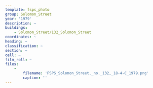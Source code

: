 ```yaml
---
template: fsps_photo
group: Solomon_Street
year: '1979'
description: ~
buildings:
    - Solomon_Street/132_Solomon_Street
coordinates: ~
heading: ~
classification: ~
section: ~
cell: ~
film_roll: ~
files:
    -
        filename: 'FSPS_Solomon_Street,_no._132,_18-4-C_1979.png'
        caption: ''
---
```

